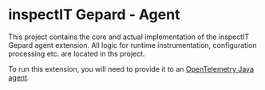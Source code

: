 # inspectIT Gepard - Agent

This project contains the core and actual implementation of the inspectIT Gepard agent extension.
All logic for runtime instrumentation, configuration processing etc. are located in ths project.


To run this extension, you will need to provide it to an 
[OpenTelemetry Java agent](https://github.com/open-telemetry/opentelemetry-java-instrumentation).
